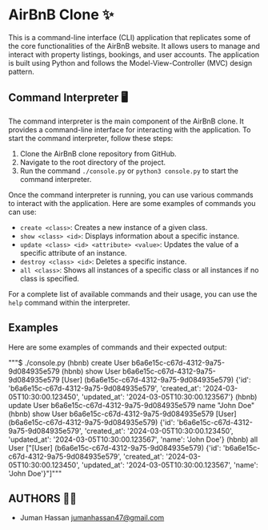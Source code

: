 
# AirBnB Clone ✨

This is a command-line interface (CLI) application that replicates some of the core functionalities of the AirBnB website. It allows users to manage and interact with property listings, bookings, and user accounts. The application is built using Python and follows the Model-View-Controller (MVC) design pattern.

## Command Interpreter 🖥

The command interpreter is the main component of the AirBnB clone. It provides a command-line interface for interacting with the application. To start the command interpreter, follow these steps:

1. Clone the AirBnB clone repository from GitHub.
2. Navigate to the root directory of the project.
3. Run the command `./console.py` or `python3 console.py` to start the command interpreter.

Once the command interpreter is running, you can use various commands to interact with the application. Here are some examples of commands you can use:

- `create <class>`: Creates a new instance of a given class.
- `show <class> <id>`: Displays information about a specific instance.
- `update <class> <id> <attribute> <value>`: Updates the value of a specific attribute of an instance.
- `destroy <class> <id>`: Deletes a specific instance.
- `all <class>`: Shows all instances of a specific class or all instances if no class is specified.

For a complete list of available commands and their usage, you can use the `help` command within the interpreter.

## Examples

Here are some examples of commands and their expected output:

"""$ ./console.py
(hbnb) create User
b6a6e15c-c67d-4312-9a75-9d084935e579
(hbnb) show User b6a6e15c-c67d-4312-9a75-9d084935e579
[User] (b6a6e15c-c67d-4312-9a75-9d084935e579) {'id': 'b6a6e15c-c67d-4312-9a75-9d084935e579', 'created_at': '2024-03-05T10:30:00.123450', 'updated_at': '2024-03-05T10:30:00.123567'}
(hbnb) update User b6a6e15c-c67d-4312-9a75-9d084935e579 name "John Doe"
(hbnb) show User b6a6e15c-c67d-4312-9a75-9d084935e579
[User] (b6a6e15c-c67d-4312-9a75-9d084935e579) {'id': 'b6a6e15c-c67d-4312-9a75-9d084935e579', 'created_at': '2024-03-05T10:30:00.123450', 'updated_at': '2024-03-05T10:30:00.123567', 'name': 'John Doe'}
(hbnb) all User
["[User] (b6a6e15c-c67d-4312-9a75-9d084935e579) {'id': 'b6a6e15c-c67d-4312-9a75-9d084935e579', 'created_at': '2024-03-05T10:30:00.123450', 'updated_at': '2024-03-05T10:30:00.123567', 'name': 'John Doe'}"]"""

## AUTHORS 👨‍💻

- Juman Hassan <jumanhassan47@gmail.com>
